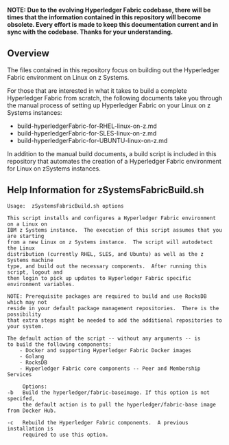 **NOTE: Due to the evolving Hyperledger Fabric codebase, there will be times that the
information contained in this repository will become obsolete. Every effort is
made to keep this documentation current and in sync with the codebase.
Thanks for your understanding.**


Overview
--------

The files contained in this repository focus on building out the Hyperledger Fabric environment on Linux on z Systems.

For those that are interested in what it takes to build a complete Hyperledger Fabric from scratch, the following documents take you through the manual process of setting up Hyperledger Fabric on your Linux on z Systems instances:
- build-hyperledgerFabric-for-RHEL-linux-on-z.md
- build-hyperledgerFabric-for-SLES-linux-on-z.md
- build-hyperledgerFabric-for-UBUNTU-linux-on-z.md


In addition to the manual build documents, a build script is included in this repository that automates the creation of a Hyperledger Fabric environment for Linux on zSystems instances.

Help Information for zSystemsFabricBuild.sh
-------------------------------------------

```
Usage:  zSystemsFabricBuild.sh options

This script installs and configures a Hyperledger Fabric environment on a Linux on
IBM z Systems instance.  The execution of this script assumes that you are starting
from a new Linux on z Systems instance.  The script will autodetect the Linux
distribution (currently RHEL, SLES, and Ubuntu) as well as the z Systems machine
type, and build out the necessary components.  After running this script, logout and
then login to pick up updates to Hyperledger Fabric specific environment variables.

NOTE: Prerequisite packages are required to build and use RocksDB which may not
reside in your default package management repositories.  There is the possibility
that extra steps might be needed to add the additional repositories to your system.

The default action of the script -- without any arguments -- is
to build the following components:
    - Docker and supporting Hyperledger Fabric Docker images
    - Golang
    - RocksDB
    - Hyperledger Fabric core components -- Peer and Membership Services

     Options:
-b   Build the hyperledger/fabric-baseimage. If this option is not specifed,
     the default action is to pull the hyperledger/fabric-base image from Docker Hub.

-c   Rebuild the Hyperledger Fabric components.  A previous installation is
     required to use this option.
```
